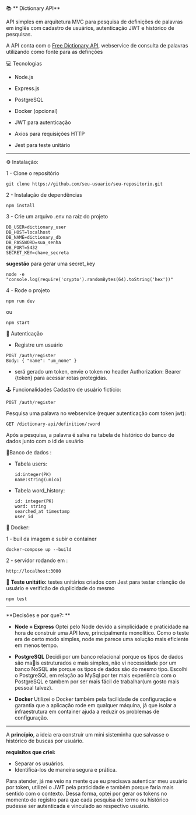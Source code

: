 📚 ** Dictionary API** 


API simples em arquitetura MVC para pesquisa de definições de palavras em inglês com cadastro de usuários, autenticação JWT e histórico de pesquisas. 

A API conta com o  [Free Dictionary API]([url](https://dictionaryapi.dev/)), webservice de consulta de palavras utilizando como fonte para as definções

💻 Tecnologias

 - Node.js

- Express.js

 - PostgreSQL

 - Docker (opcional)

 - JWT para autenticação

 - Axios para requisições HTTP
 
 - Jest para teste unitário

---------------------------------------------------------------------------
⚙ Instalação: 

1 - Clone o repositório
```
git clone https://github.com/seu-usuario/seu-repositorio.git

```
2 - Instalação de dependências
```
npm install

```
3 - Crie um arquivo .env na raiz do projeto
```
DB_USER=dictionary_user
DB_HOST=localhost
DB_NAME=dictionary_db
DB_PASSWORD=sua_senha
DB_PORT=5432
SECRET_KEY=chave_secreta
````
**sugestão** para gerar uma secret_key 
```
node -e "console.log(require('crypto').randomBytes(64).toString('hex'))"
```

4 - Rode o projeto 
````
npm run dev 
````
ou 
````
npm start
````


🔐 Autenticação
- Registre um usuário
````
POST /auth/register
Body: { "name": "um_nome" }
````
- será gerado um token, envie o token no header Authorization: Bearer {token} para acessar rotas protegidas.


🕹 Funcionalidades
Cadastro de usuário fictício:
````
POST /auth/register
`````

Pesquisa uma palavra no webservice (requer autenticação com token jwt):
````
GET /dictionary-api/definition/:word
````
Após a pesquisa, a palavra é salva na tabela de histórico do banco de dados junto com o id de usuário


💾Banco de dados : 

- Tabela users:
  ```
  id:integer(PK)
  name:string(unico)

  ````
- Tabela word_history:
  ```
  id: integer(PK)
  word: string
  searched_at timestamp
  user_id
  
  ````

🐳 Docker:

1 - buil da imagem e subir o container

````
docker-compose up --build
````

2 - servidor rodando em :
````
http://localhost:3000
````



🧪 **Teste unitátio:**
testes unitários criados com Jest para testar crianção de usuário e verificão de duplicidade do mesmo 

```
npm test
```

---------------------------------------------------------------------------

**Decisões e por que?: **
- **Node + Express**
Optei pelo Node devido a simplicidade e praticidade na hora de construir uma API leve, principalmente monolítico. Como o teste era de certo modo simples, node me parece uma solução mais eficiente em menos tempo.

- **PostgreSQL**
Decidi por um banco relacional porque os tipos de dados são ma🧪is estruturados e mais simples, não vi necessidade por um banco NoSQL ate porque os tipos de dados são do mesmo tipo. Escolhi o PostgreSQL em relação ao MySql por ter mais experiência com o PostgreSQL e tambem por ser mais fácil de trabalhar(um gosto mais pessoal talvez).

- **Docker**
Utilizei o Docker também pela facilidade de configuração e garantia que a aplicação rode em qualquer máquina, já que isolar a infraestrutura em container ajuda a reduzir os problemas de configuração.

--------------------------------------------------------------------------------------------
A **princípio**, a ideia era construir um mini sisteminha que salvasse o histórico de buscas por usuário.

**requisitos que criei:**
- Separar os usuários.
- Identificá-los de maneira segura e prática.

Para atender, já me veio na mente que eu precisava autenticar meu usuário por token, utilizei o JWT pela praticidade e também porque faria mais sentido com o contexto. Dessa forma, optei por gerar os tokens no momento do registro para que cada pesquisa de termo ou histórico pudesse ser autenticada e vinculado ao respectivo usuário. 

